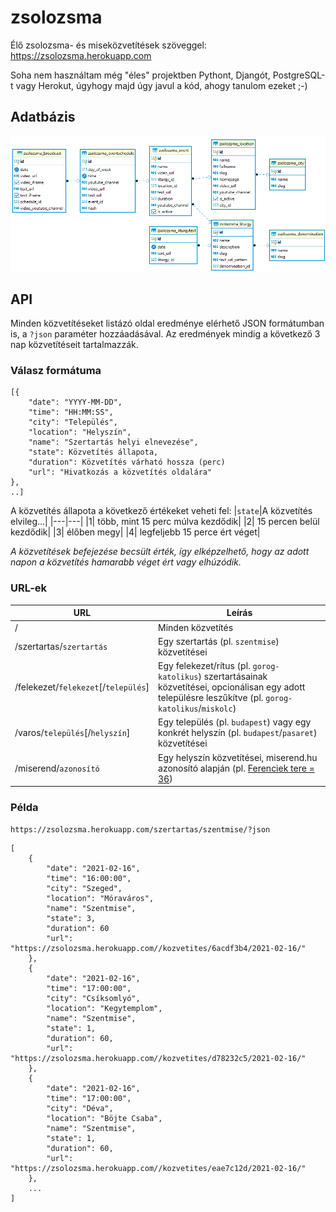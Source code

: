 # zsolozsma
Élő zsolozsma- és miseközvetítések szöveggel: https://zsolozsma.herokuapp.com

Soha nem használtam még "éles" projektben Pythont, Djangót, PostgreSQL-t vagy Herokut, úgyhogy majd úgy javul a kód, ahogy tanulom ezeket ;-)

## Adatbázis

![Adatbázisséma](docs/db.png?raw=true "Adatbázisséma")

## API

Minden közvetítéseket listázó oldal eredménye elérhető JSON formátumban is, a `?json` paraméter hozzáadásával. Az eredmények mindig a következő 3 nap közvetítéseit tartalmazzák.

### Válasz formátuma

```
[{
    "date": "YYYY-MM-DD", 
    "time": "HH:MM:SS", 
    "city": "Település", 
    "location": "Helyszín", 
    "name": "Szertartás helyi elnevezése", 
    "state": Közvetítés állapota, 
    "duration": Közvetítés várható hossza (perc)
    "url": "Hivatkozás a közvetítés oldalára"
},
..]
```

A közvetítés állapota a következő értékeket veheti fel:
|`state`|A közvetítés elvileg...|
|---|---|
|1| több, mint 15 perc múlva kezdődik|
|2| 15 percen belül kezdődik|
|3| élőben megy|
|4| legfeljebb 15 perce ért véget|

*A közvetítések befejezése becsült érték, így elképzelhető, hogy az adott napon a közvetítés hamarabb véget ért vagy elhúzódik.*

### URL-ek

| URL | Leírás |
|---|---|
|/|Minden közvetítés|
|/szertartas/`szertartás`|Egy szertartás (pl. `szentmise`) közvetítései|
|/felekezet/`felekezet`[/`település`]|Egy felekezet/rítus (pl. `gorog-katolikus`) szertartásainak közvetítései, opcionálisan egy adott településre leszűkítve (pl. `gorog-katolikus`/`miskolc`) |
|/varos/`település`[/`helyszín`]|Egy település (pl. `budapest`) vagy egy konkrét helyszín (pl. `budapest`/`pasaret`) közvetítései |
|/miserend/`azonosító`|Egy helyszín közvetítései, miserend.hu azonosító alapján (pl. [Ferenciek tere = 36](https://miserend.hu/templom/36))|

### Példa

`https://zsolozsma.herokuapp.com/szertartas/szentmise/?json`

```
[
    {
        "date": "2021-02-16",
        "time": "16:00:00",
        "city": "Szeged",
        "location": "Móraváros",
        "name": "Szentmise",
        "state": 3,
        "duration": 60
        "url": "https://zsolozsma.herokuapp.com//kozvetites/6acdf3b4/2021-02-16/"
    },
    {
        "date": "2021-02-16",
        "time": "17:00:00",
        "city": "Csíksomlyó",
        "location": "Kegytemplom",
        "name": "Szentmise",
        "state": 1,
        "duration": 60,
        "url": "https://zsolozsma.herokuapp.com//kozvetites/d78232c5/2021-02-16/"
    },
    {
        "date": "2021-02-16",
        "time": "17:00:00",
        "city": "Déva",
        "location": "Böjte Csaba",
        "name": "Szentmise",
        "state": 1,
        "duration": 60,
        "url": "https://zsolozsma.herokuapp.com//kozvetites/eae7c12d/2021-02-16/"
    },
    ...
]
```